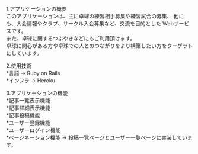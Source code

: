 1.アプリケーションの概要  
このアプリケーションは、主に卓球の練習相手募集や練習試合の募集、 他にも、大会情報やクラブ、サークル入会募集など、交流を目的とした Webサービスです。  
また、卓球に関するつぶやきなどにもご利用頂けます。  
卓球に関心がある方や卓球での人とのつながりをより構築したい方をターゲットにしています。

2.使用技術  
*言語 → Ruby on Rails  
*インフラ → Heroku  

3.アプリケーションの機能  
*記事一覧表示機能  
*記事詳細表示機能  
*記事投稿機能  
*ユーザー登録機能  
*ユーザーログイン機能  
*ページネーション機能 → 投稿一覧ページとユーザー一覧ページに実装しています。  
